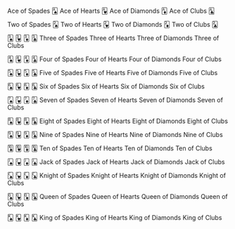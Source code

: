 Ace of Spades 🂡
Ace of Hearts 🂱
Ace of Diamonds 🃁
Ace of Clubs 🃑

Two of Spades	🂢
Two of Hearts	🂲
Two of Diamonds	🃂
Two of Clubs 🃒

🂣	🂳	🃃	🃓
Three of Spades	Three of Hearts	Three of Diamonds	Three of Clubs

🂤	🂴	🃄	🃔
Four of Spades	Four of Hearts	Four of Diamonds	Four of Clubs

🂥	🂵	🃅	🃕
Five of Spades	Five of Hearts	Five of Diamonds	Five of Clubs

🂦	🂶	🃆	🃖
Six of Spades	Six of Hearts	Six of Diamonds	Six of Clubs

🂧	🂷	🃇	🃗
Seven of Spades	Seven of Hearts	Seven of Diamonds	Seven of Clubs

🂨	🂸	🃈	🃘
Eight of Spades	Eight of Hearts	Eight of Diamonds	Eight of Clubs

🂩	🂹	🃉	🃙
Nine of Spades	Nine of Hearts	Nine of Diamonds	Nine of Clubs

🂪	🂺	🃊	🃚
Ten of Spades	Ten of Hearts	Ten of Diamonds	Ten of Clubs

🂫	🂻	🃋	🃛
Jack of Spades	Jack of Hearts	Jack of Diamonds	Jack of Clubs

🂬	🂼	🃌	🃜
Knight of Spades	Knight of Hearts	Knight of Diamonds	Knight of Clubs

🂭	🂽	🃍	🃝
Queen of Spades	Queen of Hearts	Queen of Diamonds	Queen of Clubs

🂮	🂾	🃎	🃞
King of Spades	King of Hearts	King of Diamonds	King of Clubs
